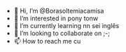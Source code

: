 - 👋 Hi, I’m @Borasoltemiacamisa
- 👀 I’m interested in pony tonw 
- 🌱 I’m currently learning nn sei inglês 
- 💞️ I’m looking to collaborate on ;-;
- 📫 How to reach me cu

<!---
Borasoltemiacamisa/Borasoltemiacamisa is a ✨ special ✨ repository because its `README.md` (this file) appears on your GitHub profile.
You can click the Preview link to take a look at your changes.
--->
